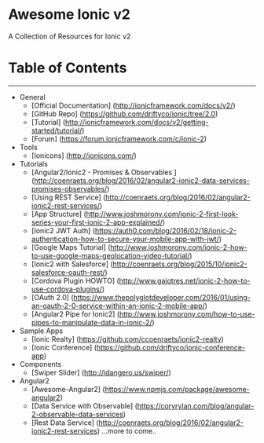 # Awesome Ionic v2
A Collection of Resources for Ionic v2

# Table of Contents
-------------------
* General
  * [Official Documentation] (http://ionicframework.com/docs/v2/)
  * [GitHub Repo] (https://github.com/driftyco/ionic/tree/2.0)
  * [Tutorial] (http://ionicframework.com/docs/v2/getting-started/tutorial/)
  * [Forum] (https://forum.ionicframework.com/c/ionic-2)
* Tools
  * [Ionicons] (http://ionicons.com/)
* Tutorials
  * [Angular2/Ionic2 - Promises & Observables ] (http://coenraets.org/blog/2016/02/angular2-ionic2-data-services-promises-observables/)
  * [Using REST Service] (http://coenraets.org/blog/2016/02/angular2-ionic2-rest-services/)
  * [App Structure] (http://www.joshmorony.com/ionic-2-first-look-series-your-first-ionic-2-app-explained/)
  * [Ionic2 JWT Auth] (https://auth0.com/blog/2016/02/18/ionic-2-authentication-how-to-secure-your-mobile-app-with-jwt/)
  * [Google Maps Tutorial] (http://www.joshmorony.com/ionic-2-how-to-use-google-maps-geolocation-video-tutorial/)
  * [Ionic2 with Salesforce] (http://coenraets.org/blog/2015/10/ionic2-salesforce-oauth-rest/)
  * [Cordova Plugin HOWTO] (http://www.gajotres.net/ionic-2-how-to-use-cordova-plugins/)
  * [OAuth 2.0] (https://www.thepolyglotdeveloper.com/2016/01/using-an-oauth-2-0-service-within-an-ionic-2-mobile-app/)
  * [Angular2 Pipe for Ionic2] (http://www.joshmorony.com/how-to-use-pipes-to-manipulate-data-in-ionic-2/)
* Sample Apps
  * [Ionic Realty] (https://github.com/ccoenraets/ionic2-realty)
  * [Ionic Conference] (https://github.com/driftyco/ionic-conference-app)
* Components
  * [Swiper Slider] (http://idangero.us/swiper/)
* Angular2
  * [Awesome-Angular2] (https://www.npmjs.com/package/awesome-angular2)
  * [Data Service with Observable] (https://coryrylan.com/blog/angular-2-observable-data-services)
  * [Rest Data Service] (http://coenraets.org/blog/2016/02/angular2-ionic2-rest-services)
...more to come..
